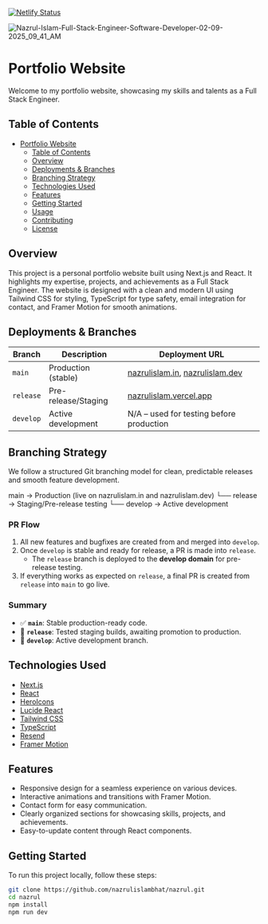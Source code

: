 [![Netlify Status](https://api.netlify.com/api/v1/badges/127f3d08-2480-4cf9-82cf-ea6dc2057bc7/deploy-status)](https://app.netlify.com/sites/nazrulislambhat/deploys)

![Nazrul-Islam-Full-Stack-Engineer-Software-Developer-02-09-2025_09_41_AM](https://github.com/user-attachments/assets/19a96e9f-c1ca-4e0f-bbb9-3926707c947c)

# Portfolio Website

Welcome to my portfolio website, showcasing my skills and talents as a Full Stack Engineer.

## Table of Contents

- [Portfolio Website](#portfolio-website)
  - [Table of Contents](#table-of-contents)
  - [Overview](#overview)
  - [Deployments & Branches](#deployments--branches)
  - [Branching Strategy](#branching-strategy)
  - [Technologies Used](#technologies-used)
  - [Features](#features)
  - [Getting Started](#getting-started)
  - [Usage](#usage)
  - [Contributing](#contributing)
  - [License](#license)

## Overview

This project is a personal portfolio website built using Next.js and React. It highlights my expertise, projects, and achievements as a Full Stack Engineer. The website is designed with a clean and modern UI using Tailwind CSS for styling, TypeScript for type safety, email integration for contact, and Framer Motion for smooth animations.

## Deployments & Branches

| Branch    | Description           | Deployment URL                                                              |
|-----------|-----------------------|------------------------------------------------------------------------------|
| `main`    | Production (stable)   | [nazrulislam.in](https://nazrulislam.in/), [nazrulislam.dev](https://nazrulislam.dev/) |
| `release` | Pre-release/Staging   | [nazrulislam.vercel.app](https://nazrulislam.vercel.app/)                                   |
| `develop` | Active development    | N/A – used for testing before production      |

## Branching Strategy

We follow a structured Git branching model for clean, predictable releases and smooth feature development.

main → Production (live on nazrulislam.in and nazrulislam.dev)
└── release → Staging/Pre-release testing
└── develop → Active development

### PR Flow

1. All new features and bugfixes are created from and merged into `develop`.
2. Once `develop` is stable and ready for release, a PR is made into `release`.
   - The `release` branch is deployed to the **develop domain** for pre-release testing.
3. If everything works as expected on `release`, a final PR is created from `release` into `main` to go live.

### Summary

- ✅ **`main`**: Stable production-ready code.
- 🧪 **`release`**: Tested staging builds, awaiting promotion to production.
- 🧪 **`develop`**: Active development branch.

## Technologies Used

- [Next.js](https://nextjs.org/)
- [React](https://reactjs.org/)
- [HeroIcons](https://heroicons.com/)
- [Lucide React](https://lucide.dev/)
- [Tailwind CSS](https://tailwindcss.com/)
- [TypeScript](https://www.typescriptlang.org/)
- [Resend](https://resend.com/)
- [Framer Motion](https://www.framer.com/motion/)

## Features

- Responsive design for a seamless experience on various devices.
- Interactive animations and transitions with Framer Motion.
- Contact form for easy communication.
- Clearly organized sections for showcasing skills, projects, and achievements.
- Easy-to-update content through React components.

## Getting Started

To run this project locally, follow these steps:

```bash
git clone https://github.com/nazrulislambhat/nazrul.git
cd nazrul
npm install
npm run dev
